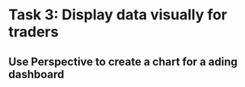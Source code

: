 # Task 3: Display data visually for traders
## Use Perspective to create a chart for a ading dashboard

